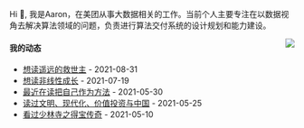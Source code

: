 Hi 👋, 我是Aaron，在美团从事大数据相关的工作。当前个人主要专注在以数据视角去解决算法领域的问题，负责进行算法交付系统的设计规划和能力建设。

<p >

<img align="right" src="https://github-readme-stats.vercel.app/api?username=aaronshan&show_icons=true&icon_color=805AD5&text_color=718096&bg_color=ffffff&hide_title=true" />

<p align="left">
     
#### 我的动态

<!-- douban starts -->
* <a href='https://book.douban.com/subject/1322455/' target='_blank'>想读遥远的救世主</a> - 2021-08-31
* <a href='https://book.douban.com/subject/35218970/' target='_blank'>想读非线性成长</a> - 2021-07-19
* <a href='https://book.douban.com/subject/35092383/' target='_blank'>最近在读把自己作为方法</a> - 2021-05-30
* <a href='https://book.douban.com/subject/34997975/' target='_blank'>读过文明、现代化、价值投资与中国</a> - 2021-05-25
* <a href='http://movie.douban.com/subject/35295915/' target='_blank'>看过少林寺之得宝传奇</a> - 2021-05-10
<!-- douban ends -->

<!-- recent_releases starts -->

<!-- recent_releases ends -->
</p>

</p>

